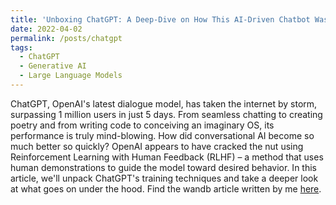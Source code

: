 ```yaml
---
title: 'Unboxing ChatGPT: A Deep-Dive on How This AI-Driven Chatbot Was Trained'
date: 2022-04-02
permalink: /posts/chatgpt
tags:
  - ChatGPT
  - Generative AI
  - Large Language Models
---
```


ChatGPT, OpenAI's latest dialogue model, has taken the internet by storm, surpassing 1 million users in just 5 days. From seamless chatting to creating poetry and from writing code to conceiving an imaginary OS, its performance is truly mind-blowing. How did conversational AI become so much better so quickly? OpenAI appears to have cracked the nut using Reinforcement Learning with Human Feedback (RLHF) – a method that uses human demonstrations to guide the model toward desired behavior. In this article, we'll unpack ChatGPT's training techniques and take a deeper look at what goes on under the hood. Find the wandb article written by me [here](https://wandb.ai/sundar/Unboxing%20ChatGPT%20-%20A%20Deep%20Dive%20on%20How%20This%20AI-Driven%20Chatbot%20Was%20Trained/reports/Unboxing-ChatGPT-A-Deep-Dive-on-How-This-AI-Driven-Chatbot-Was-Trained--VmlldzozNDA5NzAx).
